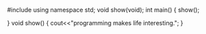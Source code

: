 #include<iostream>
using namespace std;
void show(void);
int main()
{
show();

}
void show()
{
cout<<"programming makes life interesting.";
}
